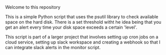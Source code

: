 Welcome to this repository

This is a simple Python script that uses the psutil library to check available space on the hard disk. 
There is a set threshold witht he idea being that you get an alert every time your disk space exceeds a certain 'level'.

This script is part of a larger project that involves setting up cron jobs on a cloud service, setting up slack workspace and creating a webhook so that I can integrate slack alerts in the monitor script.  

